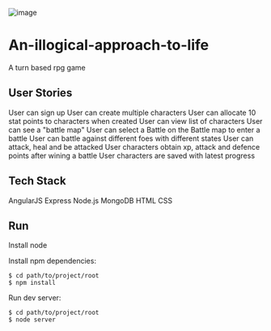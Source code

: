 ![image](https://travis-ci.org/hyper0009/An-illogical-approach-to-life.svg?branch=master)
# An-illogical-approach-to-life

A turn based rpg game 

## User Stories

User can sign up
User can create multiple characters
User can allocate 10 stat points to characters when created
User can view list of characters
User can see a "battle map"
User can select a Battle on the Battle map to enter a battle
User can battle against different foes with different states
User can attack, heal and be attacked
User characters obtain xp, attack and defence points after wining a battle
User characters are saved with latest progress

## Tech Stack
AngularJS
Express
Node.js
MongoDB
HTML
CSS

## Run

Install node

Install npm dependencies:

    $ cd path/to/project/root
    $ npm install

Run dev server:

    $ cd path/to/project/root
    $ node server
